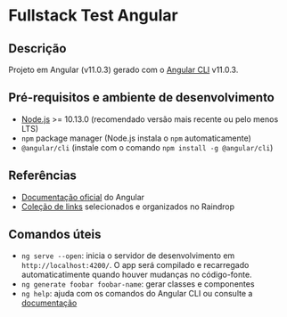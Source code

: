 # Fullstack Test Angular

## Descrição

Projeto em Angular (v11.0.3) gerado com o [Angular CLI](https://github.com/angular/angular-cli) v11.0.3.

## Pré-requisitos e ambiente de desenvolvimento

- [Node.js](https://nodejs.org/en/download/) >= 10.13.0 (recomendado versão mais recente ou pelo menos LTS)
- `npm` package manager (Node.js instala o `npm` automaticamente)
- `@angular/cli` (instale com o comando `npm install -g @angular/cli`)

## Referências

- [Documentação oficial](https://angular.io/docs) do Angular
- [Coleção de links](https://raindrop.io/fromagio-cristiano/penze-angular-5191092) selecionados e organizados no Raindrop

## Comandos úteis

- `ng serve --open`: inicia o servidor de desenvolvimento em `http://localhost:4200/`. O app será compilado e recarregado automaticatimente quando houver mudanças no código-fonte.
- `ng generate foobar foobar-name`: gerar classes e componentes
- `ng help`: ajuda com os comandos do Angular CLI ou consulte a [documentação](https://angular.io/cli)
